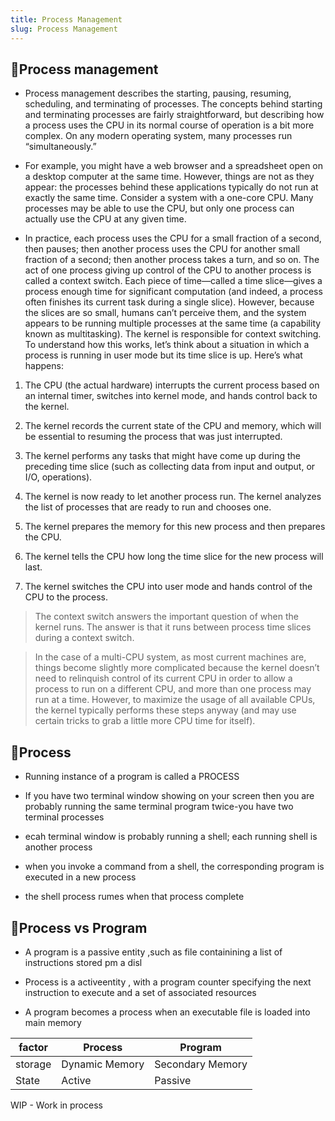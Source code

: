 ```yaml
---
title: Process Management 
slug: Process Management
---
```



## 📌Process management

- Process management describes the starting, pausing, resuming, scheduling, and terminating of processes. The concepts behind starting and terminating processes are fairly straightforward, but describing how a process uses the CPU in its normal course of operation is a bit more complex. On any modern operating system, many processes run “simultaneously.” 

- For example, you might have a web browser and a spreadsheet open on a desktop computer at the same time. However, things are not as they appear: the processes behind these applications typically do not run at exactly the same time. Consider a system with a one-core CPU. Many processes may be able to use the CPU, but only one process can actually use the CPU at any given time. 


- In practice, each process uses the CPU for a small fraction of a second, then pauses; then another process uses the CPU for another small fraction of a second; then another process takes a turn, and so on. The act of one process giving up control of the CPU to another process is called a context switch. Each piece of time—called a time slice—gives a process enough time for significant computation (and indeed, a process often finishes its current task during a single slice). However, because the slices are so small, humans can’t perceive them, and the system appears to be running multiple processes at the same time (a capability known as multitasking). The kernel is responsible for context switching. To understand how this works, let’s think about a situation in which a process is running in user mode but its time slice is up. Here’s what happens: 

1. The CPU (the actual hardware) interrupts the current process based on an internal timer, switches into kernel mode, and hands control back to the kernel. 

2. The kernel records the current state of the CPU and memory, which will be essential to resuming the process that was just interrupted.

3. The kernel performs any tasks that might have come up during the preceding time slice (such as collecting data from input and output, or I/O, operations).

4. The kernel is now ready to let another process run. The kernel analyzes the list of processes that are ready to run and chooses one.

5. The kernel prepares the memory for this new process and then prepares the CPU. 

6. The kernel tells the CPU how long the time slice for the new process will last.

7. The kernel switches the CPU into user mode and hands control of the CPU to the process. 


> The context switch answers the important question of when the kernel runs. The answer is that it runs between process time slices during a context switch.

> In the case of a multi-CPU system, as most current machines are, things become slightly more complicated because the kernel doesn’t need to relinquish control of its current CPU in order to allow a process to run on a different CPU, and more than one process may run at a time. However, to maximize the usage of all available CPUs, the kernel typically performs these steps anyway (and may use certain tricks to grab a little more CPU time for itself).



## 📌Process 

- Running instance of a program is called a PROCESS 

- If you have two terminal window showing on your screen then you are probably running 
the same terminal program twice-you have two terminal processes 

- ecah terminal window is probably running a shell; each running shell is another process

- when you invoke a command from a shell, the corresponding program is executed in 
a new process 

- the shell process rumes when that process complete 

## 📌Process vs Program 

- A program is a passive entity ,such as file containining a list of instructions stored pm a disl 

- Process is a activeentity , with a program counter specifying the next instruction 
to execute and a set of associated resources 

- A program becomes a process when an executable file is loaded into main memory 


|factor | Process  | Program |
|--------|---------|---------| 
|storage | Dynamic Memory | Secondary Memory | 
| State | Active | Passive |  



WIP - Work in process 